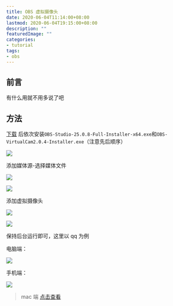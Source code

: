 ```yaml
---
title: OBS 虚拟摄像头
date: 2020-06-04T11:14:00+08:00
lastmod: 2020-06-04T19:15:00+08:00
description: ""
featuredImage: ""
categories:
- tutorial
tags:
- obs
---
```


## 前言

有什么用就不用多说了吧

## 方法

[下载](https://www.lanzous.com/iMOmQdbfn7e) 后依次安装`OBS-Studio-25.0.8-Full-Installer-x64.exe`和`OBS-VirtualCam2.0.4-Installer.exe`（注意先后顺序）

![](https://cdn.zggsong.cn/2020/06/04/d37b51d26ea81.png)

添加媒体源-选择媒体文件

![](https://cdn.zggsong.cn/2020/06/04/a6ddce1b0f123.png)

![](https://cdn.zggsong.cn/2020/06/04/1cd6f26880c53.png)

添加虚拟摄像头

![](https://cdn.zggsong.cn/2020/06/04/98ed3691a2edc.png)

![](https://cdn.zggsong.cn/2020/06/04/545ccfa536a70.png)

保持后台运行即可，这里以 qq 为例

电脑端：

![](https://cdn.zggsong.cn/2020/06/04/db7fabfa959e1.png)

手机端：

![](https://cdn.zggsong.cn/2020/06/04/dabeb2a6a800a.jpg)

> mac 端 [点击查看](https://www.ctolib.com/johnboiles-obs-mac-virtualcam.html)
